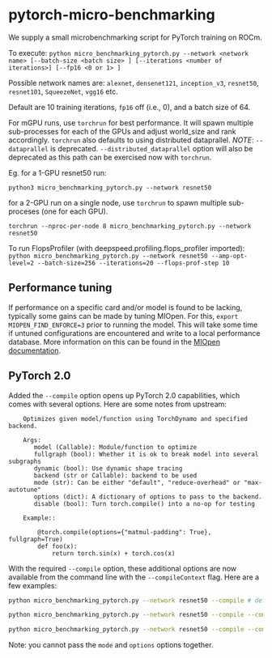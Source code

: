 # pytorch-micro-benchmarking
We supply a small microbenchmarking script for PyTorch training on ROCm.

To execute:
`python micro_benchmarking_pytorch.py --network <network name> [--batch-size <batch size> ] [--iterations <number of iterations>] [--fp16 <0 or 1> ] `

Possible network names are: `alexnet`, `densenet121`, `inception_v3`, `resnet50`, `resnet101`, `SqueezeNet`, `vgg16` etc.

Default are 10 training iterations, `fp16` off (i.e., 0), and a batch size of 64.

For mGPU runs, use `torchrun` for best performance. It will spawn multiple sub-processes for each of the GPUs and adjust world_size and rank accordingly. `torchrun` also defaults to using distributed dataprallel.
_NOTE_: `--dataprallel` is deprecated. `--distributed_dataprallel` option will also be deprecated as this path can be exercised now with `torchrun`.

Eg. 
for a 1-GPU resnet50 run:
```
python3 micro_benchmarking_pytorch.py --network resnet50
```
for a 2-GPU run on a single node, use `torchrun` to spawn multiple sub-proceses (one for each GPU). 
```
torchrun --nproc-per-node 8 micro_benchmarking_pytorch.py --network resnet50

```

To run FlopsProfiler (with deepspeed.profiling.flops_profiler imported):
`python micro_benchmarking_pytorch.py --network resnet50 --amp-opt-level=2 --batch-size=256 --iterations=20 --flops-prof-step 10`

## Performance tuning
If performance on a specific card and/or model is found to be lacking, typically some gains can be made by tuning MIOpen. For this, `export MIOPEN_FIND_ENFORCE=3` prior to running the model. This will take some time if untuned configurations are encountered and write to a local performance database. More information on this can be found in the [MIOpen documentation](https://rocmsoftwareplatform.github.io/MIOpen/doc/html/perfdatabase.html).

## PyTorch 2.0
Added the `--compile` option opens up PyTorch 2.0 capabilities, which comes with several options. Here are some notes from upstream: 
```
    Optimizes given model/function using TorchDynamo and specified backend.

    Args:
       model (Callable): Module/function to optimize
       fullgraph (bool): Whether it is ok to break model into several subgraphs
       dynamic (bool): Use dynamic shape tracing
       backend (str or Callable): backend to be used
       mode (str): Can be either "default", "reduce-overhead" or "max-autotune"
       options (dict): A dictionary of options to pass to the backend.
       disable (bool): Turn torch.compile() into a no-op for testing

    Example::

        @torch.compile(options={"matmul-padding": True}, fullgraph=True)
        def foo(x):
            return torch.sin(x) + torch.cos(x)
```

With the required `--compile` option, these additional options are now available from the command line with the `--compileContext` flag. Here are a few examples:

```bash
python micro_benchmarking_pytorch.py --network resnet50 --compile # default run
```

```bash
python micro_benchmarking_pytorch.py --network resnet50 --compile --compileContext "{'mode': 'max-autotune', 'fullgraph': 'True'}"
```

```bash
python micro_benchmarking_pytorch.py --network resnet50 --compile --compileContext "{'options': {'static-memory': 'True', 'matmul-padding': 'True'}}"
```
Note: you cannot pass the `mode` and `options` options together.
